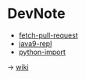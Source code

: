 # DevNote

+ [fetch-pull-request](fetch-pull-request)
+ [java9-repl](java9-repl)
+ [python-import](python-import)

-> [wiki](https://github.com/suzuki-hoge/dev-note/wiki)
